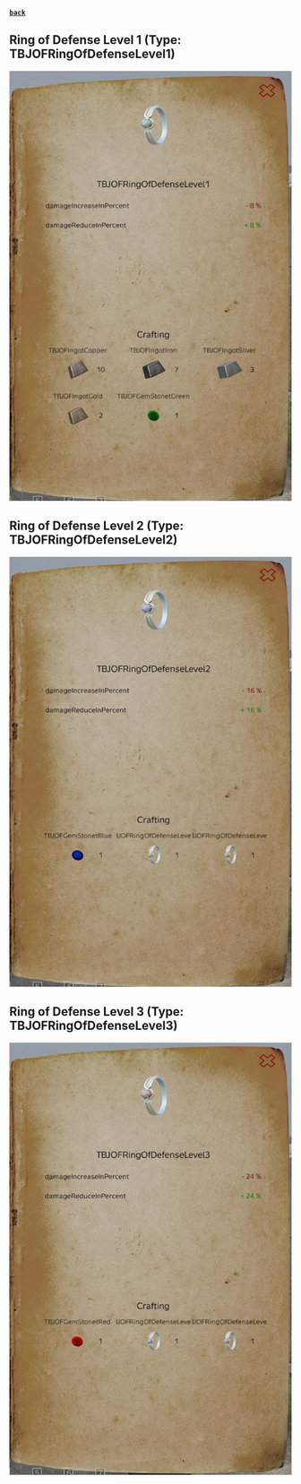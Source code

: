 [**`back`**](../Readme.md)

## Ring of Defense Level 1 (Type: TBJOFRingOfDefenseLevel1)
![Ring of Defense Level 1](../images/ROFDL1.png "Ring of Defense Level1")
## Ring of Defense Level 2 (Type: TBJOFRingOfDefenseLevel2)
![Ring of Defense Level 2](../images/ROFDL2.png "Ring of Defense Level2")
## Ring of Defense Level 3 (Type: TBJOFRingOfDefenseLevel3)
![Ring of Defense Level 3](../images/ROFDL3.png "Ring of Defense Level3")